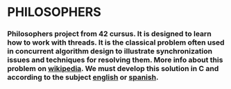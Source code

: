 # PHILOSOPHERS
### Philosophers project from 42 cursus. It is designed to learn how to work with threads. It is the classical problem often used in concurrent algorithm design to illustrate synchronization issues and techniques for resolving them. More info about this problem on [wikipedia](https://en.wikipedia.org/wiki/Dining_philosophers_problem). We must develop this solution in C and according to the subject [english](Subject/en.subject.pdf) or [spanish](Subject/es.subject.pdf).

[](Images/philo_table.png)

